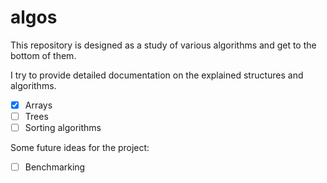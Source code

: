 # algos

This repository is designed as a study of various algorithms and get to the bottom of them.

I try to provide detailed documentation on the explained structures and algorithms.

- [x] Arrays
- [ ] Trees
- [ ] Sorting algorithms

Some future ideas for the project:

- [ ] Benchmarking
